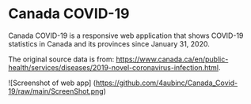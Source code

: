 # Canada COVID-19

Canada COVID-19 is a responsive web application that shows COVID-19 statistics in Canada and its provinces since January 31, 2020. 

The original source data is from: https://www.canada.ca/en/public-health/services/diseases/2019-novel-coronavirus-infection.html.

![Screenshot of web app]
(https://github.com/4aubinc/Canada_Covid-19/raw/main/ScreenShot.png)